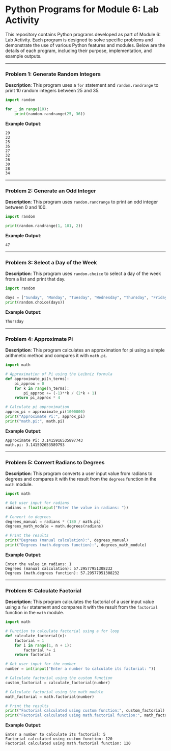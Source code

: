 # Python Programs for Module 6: Lab Activity

This repository contains Python programs developed as part of Module 6: Lab Activity. Each program is designed to solve specific problems and demonstrate the use of various Python features and modules. Below are the details of each program, including their purpose, implementation, and example outputs.

---

### Problem 1: Generate Random Integers
**Description**: This program uses a `for` statement and `random.randrange` to print 10 random integers between 25 and 35.

```python
import random

for _ in range(10):
    print(random.randrange(25, 36))
```

**Example Output**:
```
29
33
25
35
27
32
26
30
28
34
```

---

### Problem 2: Generate an Odd Integer
**Description**: This program uses `random.randrange` to print an odd integer between 0 and 100.

```python
import random

print(random.randrange(1, 101, 2))
```

**Example Output**:
```
47
```

---

### Problem 3: Select a Day of the Week
**Description**: This program uses `random.choice` to select a day of the week from a list and print that day.

```python
import random

days = ["Sunday", "Monday", "Tuesday", "Wednesday", "Thursday", "Friday", "Saturday"]
print(random.choice(days))
```

**Example Output**:
```
Thursday
```

---

### Problem 4: Approximate Pi
**Description**: This program calculates an approximation for pi using a simple arithmetic method and compares it with `math.pi`.

```python
import math

# Approximation of Pi using the Leibniz formula
def approximate_pi(n_terms):
    pi_approx = 0
    for k in range(n_terms):
        pi_approx += (-1)**k / (2*k + 1)
    return pi_approx * 4

# Calculate pi approximation
approx_pi = approximate_pi(1000000)
print("Approximate Pi:", approx_pi)
print("math.pi:", math.pi)
```

**Example Output**:
```
Approximate Pi: 3.1415916535897743
math.pi: 3.141592653589793
```

---

### Problem 5: Convert Radians to Degrees
**Description**: This program converts a user input value from radians to degrees and compares it with the result from the `degrees` function in the `math` module.

```python
import math

# Get user input for radians
radians = float(input("Enter the value in radians: "))

# Convert to degrees
degrees_manual = radians * (180 / math.pi)
degrees_math_module = math.degrees(radians)

# Print the results
print("Degrees (manual calculation):", degrees_manual)
print("Degrees (math.degrees function):", degrees_math_module)
```

**Example Output**:
```
Enter the value in radians: 1
Degrees (manual calculation): 57.29577951308232
Degrees (math.degrees function): 57.29577951308232
```

---

### Problem 6: Calculate Factorial
**Description**: This program calculates the factorial of a user input value using a `for` statement and compares it with the result from the `factorial` function in the `math` module.

```python
import math

# Function to calculate factorial using a for loop
def calculate_factorial(n):
    factorial = 1
    for i in range(1, n + 1):
        factorial *= i
    return factorial

# Get user input for the number
number = int(input("Enter a number to calculate its factorial: "))

# Calculate factorial using the custom function
custom_factorial = calculate_factorial(number)

# Calculate factorial using the math module
math_factorial = math.factorial(number)

# Print the results
print("Factorial calculated using custom function:", custom_factorial)
print("Factorial calculated using math.factorial function:", math_factorial)
```

**Example Output**:
```
Enter a number to calculate its factorial: 5
Factorial calculated using custom function: 120
Factorial calculated using math.factorial function: 120
```

